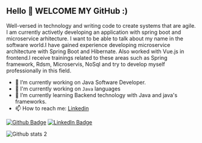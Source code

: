 ## Hello 👋 WELCOME MY GitHub :) 

Well-versed in technology and writing code to create systems that are agile. I am currently activetly developing an application with spring boot and microservice arhitecture. I want to be able to talk about my name in the software world.I have gained experience developing microservice architecture with Spring Boot and Hibernate. Also worked with Vue.js in frontend.I receive trainings related to these areas such as Spring framework, Rdsm, Microservis, NoSql and try to develop myself professionally in this field.

- 🔭 I’m currently working on Java Software Developer.
- 👋 I'm currently working on ```Java``` languages
- 🌱 I’m currently learning Backend technology with Java and java's frameworks.
- 📫 How to reach me: [Linkedin](https://www.linkedin.com/in/hamza-y%C4%B1lmaz/)
     

[![Github Badge](https://i.ibb.co/3zz3vPF/Git-Hub-Mark.png)](https://github.com/yilmazhamza)
[![LinkedIn Badge](https://i.ibb.co/DVdTPH9/super-tiny-icons-linkedin-1324450747503589428.png)](https://www.linkedin.com/in/hamza-y%C4%B1lmaz/)


![Github stats 2](https://github-readme-stats.vercel.app/api?username=yilmazhamza&show_icons=true&theme=radical)

